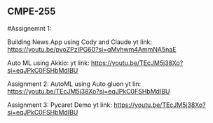 ## CMPE-255

#Assignemnt 1: 

Building News App using Cody and Claude 
yt link: https://youtu.be/pvoZPzIPG60?si=qMvhwm4AmmNA5naE

Auto ML using Akkio: 
yt link: https://youtu.be/TEcJM5j38Xo?si=eqJPkC0FSHbMdIBU


Assignment 2: AutoML using Auto gluon
yt lin: https://youtu.be/TEcJM5j38Xo?si=eqJPkC0FSHbMdIBU

Assignment 3: Pycaret Demo
yt link: https://youtu.be/TEcJM5j38Xo?si=eqJPkC0FSHbMdIBU
